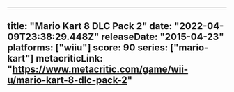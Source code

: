 
---
title: "Mario Kart 8 DLC Pack 2"
date: "2022-04-09T23:38:29.448Z"
releaseDate: "2015-04-23"
platforms: ["wiiu"]
score: 90
series: ["mario-kart"]
metacriticLink: "https://www.metacritic.com/game/wii-u/mario-kart-8-dlc-pack-2"
---
